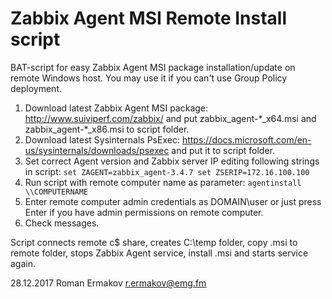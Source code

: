 # Zabbix Agent MSI Remote Install script

BAT-script for easy Zabbix Agent MSI package installation/update on remote Windows host. You may use it if you can't use Group Policy deployment.

1. Download latest Zabbix Agent MSI package: http://www.suiviperf.com/zabbix/ and put zabbix_agent-\*_x64.msi and zabbix_agent-\*_x86.msi to script folder.
2. Download latest Sysinternals PsExec: https://docs.microsoft.com/en-us/sysinternals/downloads/psexec and put it to script folder.
3. Set correct Agent version and Zabbix server IP editing following strings in script:
`set ZAGENT=zabbix_agent-3.4.7
set ZSERIP=172.16.100.100`
4. Run script with remote computer name as parameter:
`agentinstall \\COMPUTERNAME`
5. Enter remote computer admin credentials as DOMAIN\user or just press Enter if you have admin permissions on remote computer.
6. Check messages.

Script connects remote c$ share, creates C:\temp folder, copy .msi to remote folder, stops Zabbix Agent service, install .msi and starts service again.

28.12.2017 Roman Ermakov <r.ermakov@emg.fm>
